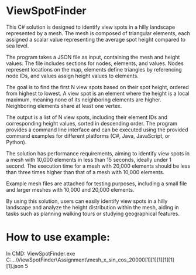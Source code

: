 # ViewSpotFinder

This C# solution is designed to identify view spots in a hilly landscape represented by a mesh. The mesh is composed of triangular elements, each assigned a scalar value representing the average spot height compared to sea level.

The program takes a JSON file as input, containing the mesh and height values. The file includes sections for nodes, elements, and values. Nodes represent locations on the map, elements define triangles by referencing node IDs, and values assign height values to elements.

The goal is to find the first N view spots based on their spot height, ordered from highest to lowest. A view spot is an element where the height is a local maximum, meaning none of its neighboring elements are higher. Neighboring elements share at least one vertex.

The output is a list of N view spots, including their element IDs and corresponding height values, sorted in descending order. The program provides a command line interface and can be executed using the provided command examples for different platforms (C#, Java, JavaScript, or Python).

The solution has performance requirements, aiming to identify view spots in a mesh with 10,000 elements in less than 15 seconds, ideally under 1 second. The execution time for a mesh with 20,000 elements should be less than three times higher than that of a mesh with 10,000 elements.

Example mesh files are attached for testing purposes, including a small file and larger meshes with 10,000 and 20,000 elements.

By using this solution, users can easily identify view spots in a hilly landscape and analyze the height distribution within the mesh, aiding in tasks such as planning walking tours or studying geographical features.

# How to use example:
 In CMD: ViewSpotFinder.exe C:\...\ViewSpotFinder\Assignment\mesh_x_sin_cos_20000[1][1][1][1][1][1].json 5

